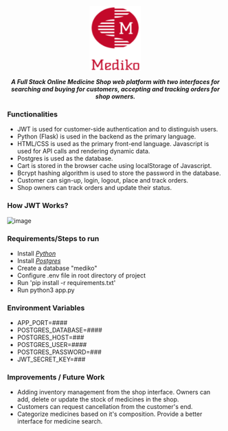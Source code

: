 <p align="center">
  <a href="https://https://github.com/DebRC/Mediko">
    <img src="static/customer/mediko_logo.png" alt="Logo" width="120" height="150">
  </a>
  <p align="center">
  <i><b>A Full Stack Online Medicine Shop web platform with two interfaces for searching and buying for customers, accepting and tracking orders for shop owners.<br>
  </b></i>
  </p>
</p>

### Functionalities
* JWT is used for customer-side authentication and to distinguish users.
* Python (Flask) is used in the backend as the primary language.
* HTML/CSS is used as the primary front-end language. Javascript is used for API calls and rendering dynamic data.
* Postgres is used as the database.
* Cart is stored in the browser cache using localStorage of Javascript.
* Bcrypt hashing algorithm is used to store the password in the database.
* Customer can sign-up, login, logout, place and track orders.
* Shop owners can track orders and update their status.

### How JWT Works? 
![image](https://github.com/DebRC/Mediko/assets/63597606/fd2ee2b2-8817-47ac-b3cd-a9ce3842dd83)

### Requirements/Steps to run 
  * Install [*Python*](https://www.python.org/downloads/)
  * Install [*Postgres*](https://www.postgresql.org/download/)
  * Create a database "mediko"
  * Configure .env file in root directory of project
  * Run 'pip install -r requirements.txt'
  * Run python3 app.py

### Environment Variables
- APP_PORT=####
- POSTGRES_DATABASE=####
- POSTGRES_HOST=###
- POSTGRES_USER=####
- POSTGRES_PASSWORD=###
- JWT_SECRET_KEY=###

### Improvements / Future Work
* Adding inventory management from the shop interface. Owners can add, delete or update the stock of medicines in the shop.
* Customers can request cancellation from the customer's end.
* Categorize medicines based on it's composition. Provide a better interface for medicine search.
